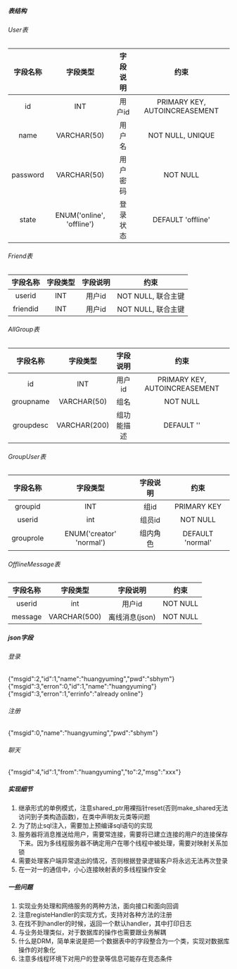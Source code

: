 ##### 表结构
######  User表
|字段名称|字段类型|字段说明|约束|
|:---:|:---:|:---:|:---:|
|id|INT|用户id|PRIMARY KEY, AUTOINCREASEMENT|
|name|VARCHAR(50)|用户名|NOT NULL, UNIQUE|
|password|VARCHAR(50)|用户密码|NOT NULL|
|state|ENUM('online', 'offline')|登录状态|DEFAULT 'offline'|

###### Friend表
|字段名称|字段类型|字段说明|约束|
|:---:|:---:|:---:|:---:|
|userid|INT|用户id|NOT NULL, 联合主键|
|friendid|INT|用户id|NOT NULL, 联合主键|

###### AllGroup表
|字段名称|字段类型|字段说明|约束|
|:---:|:---:|:---:|:---:|
|id|INT|用户id|PRIMARY KEY, AUTOINCREASEMENT|
|groupname|VARCHAR(50)|组名|NOT NULL|
|groupdesc|VARCHAR(200)|组功能描述|DEFAULT ''|

###### GroupUser表
|字段名称|字段类型|字段说明|约束|
|:---:|:---:|:---:|:---:|
|groupid|INT|组id|PRIMARY KEY|
|userid|int|组员id|NOT NULL|
|grouprole|ENUM('creator' 'normal')|组内角色|DEFAULT 'normal'|

###### OfflineMessage表
|字段名称|字段类型|字段说明|约束|
|:---:|:---:|:---:|:---:|
|userid|int|用户id|NOT NULL|
|message|VARCHAR(500)|离线消息(json)|NOT NULL|

##### json字段
###### 登录
{"msgid":2,"id":1,"name":"huangyuming","pwd":"sbhym"}
{"msgid":3,"erron":0,"id":1,"name":"huangyuming"}
{"msgid":3,"erron":1,"errinfo":"already online"}
###### 注册
{"msgid":0,"name":"huangyuming","pwd":"sbhym"}

###### 聊天
{"msgid":4,"id":1,"from":"huangyuming","to":2,"msg":"xxx"}


##### 实现细节
1. 继承形式的单例模式，注意shared_ptr用裸指针reset(否则make_shared无法访问到子类构造函数)，在类中声明友元类等问题
2. 为了防止sql注入，需要加上预编译sql语句的实现
3. 服务器将消息推送给用户，需要常连接，需要将已建立连接的用户的连接保存下来。因为多线程服务器不确定用户在哪个线程中被处理，需要对映射关系加锁
4. 需要处理客户端异常退出的情况，否则根据登录逻辑客户将永远无法再次登录
5. 在一对一的通信中，小心连接映射表的多线程操作安全

##### 一些问题
1. 实现业务处理和网络服务的两种方法，面向接口和面向回调
2. 注意registeHandler的实现方式，支持对各种方法的注册
3. 在找不到handler的时候，返回一个默认handler，其中打印日志
4. 与业务处理类似，对于数据库的操作也需要跟业务解耦
5. 什么是DRM，简单来说是把一个数据表中的字段整合为一个类，实现对数据库操作的对象化
6. 注意多线程环境下对用户的登录等信息可能存在竞态条件

